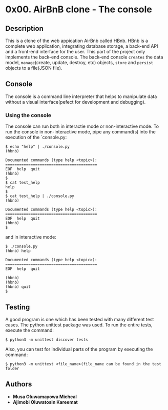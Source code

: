 # 0x00. AirBnB clone - The console

## Description
 This is a clone of the web appication AirBnb called HBnb. HBnb is a complete web application, integrating database storage, a back-end API and a front-end interface for the user. This part of the project only implements the back-end console. The back-end console `creates` the data model, `manage`(create, update, destroy, etc) objects, `store` and `persist` objects to a file(JSON file).

## Console
 The console is a command line interpreter that helps to manipulate data without a visual interface(pefect for development and debugging).

### Using the console
 The console can run both in interactie mode or non-interactive mode. To run the console in non-interactive mode, pipe any command(s) into the execution of the `console.py:
```
$ echo "help" | ./console.py
(hbnb)

Documented commands (type help <topic>):
========================================
EOF  help  quit
(hbnb) 
$
$ cat test_help
help
$
$ cat test_help | ./console.py
(hbnb)

Documented commands (type help <topic>):
========================================
EOF  help  quit
(hbnb) 
$
```
and in interactive mode:
```
$ ./console.py
(hbnb) help

Documented commands (type help <topic>):
========================================
EOF  help  quit

(hbnb) 
(hbnb) 
(hbnb) quit
$
```

## Testing
 A good program is one which has been tested with many different test cases. The python unittest package was used. To run the entire tests, execute the command:
```
$ python3 -m unittest discover tests
```
 Also, you can test for individual parts of the program by executing the command:
```
$ python3 -m unittest <file_name>(file_name can be found in the test folder
```

## Authors
* **Musa Oluwamayowa Micheal**
* **Ajimobi Oluwatosin Kareemat** 
